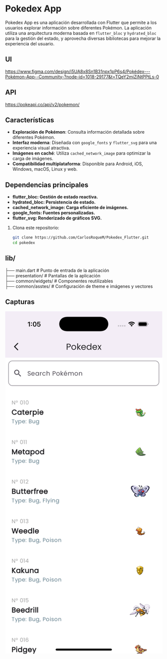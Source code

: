 # Pokedex App

Pokedex App es una aplicación desarrollada con Flutter que permite a los usuarios explorar información sobre diferentes Pokémon. La aplicación utiliza una arquitectura moderna basada en `flutter_bloc` y `hydrated_bloc` para la gestión del estado, y aprovecha diversas bibliotecas para mejorar la experiencia del usuario.

## UI

https://www.figma.com/design/i5UA8x8Sn1B31npx1pP6s4/Pokédex---Pokémon-App--Community-?node-id=1018-29177&t=TQeY2mjZiNtPPtLs-0

## API

https://pokeapi.co/api/v2/pokemon/

## Características

- **Exploración de Pokémon**: Consulta información detallada sobre diferentes Pokémon.
- **Interfaz moderna**: Diseñada con `google_fonts` y `flutter_svg` para una experiencia visual atractiva.
- **Imágenes en caché**: Utiliza `cached_network_image` para optimizar la carga de imágenes.
- **Compatibilidad multiplataforma**: Disponible para Android, iOS, Windows, macOS, Linux y web.

## Dependencias principales

- **flutter_bloc: Gestión de estado reactiva.**
- **hydrated_bloc: Persistencia de estado.**
- **cached_network_image: Carga eficiente de imágenes.**
- **google_fonts: Fuentes personalizadas.**
- **flutter_svg: Renderizado de gráficos SVG.**

1. Clona este repositorio:
   ```bash
   git clone https://github.com/CarlosRoqueM/Pokedex_Flutter.git
   cd pokedex
   ```

## lib/

├── main.dart # Punto de entrada de la aplicación  
├── presentation/ # Pantallas de la aplicación  
├── common/widgets/ # Componentes reutilizables  
├── common/asstes/ # Configuración de theme e imágenes y vectores

## Capturas

<img src="/assets/images/image.png" alt="Captura de pantalla" width="600">
